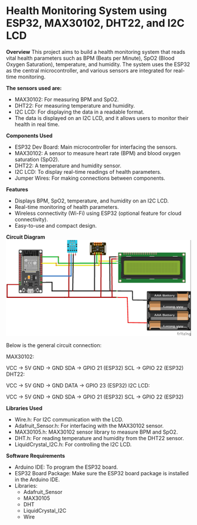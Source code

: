 # Health Monitoring System using ESP32, MAX30102, DHT22, and I2C LCD

**Overview**
This project aims to build a health monitoring system that reads vital health parameters such as BPM (Beats per Minute), 
SpO2 (Blood Oxygen Saturation), temperature, and humidity. The system uses the ESP32 as the central microcontroller, 
and various sensors are integrated for real-time monitoring.

**The sensors used are:**

 - MAX30102: For measuring BPM and SpO2.
 - DHT22: For measuring temperature and humidity.
 - I2C LCD: For displaying the data in a readable format.
 - The data is displayed on an I2C LCD, and it allows users to monitor their health in real time.

**Components Used**

 - ESP32 Dev Board: Main microcontroller for interfacing the sensors.
 - MAX30102: A sensor to measure heart rate (BPM) and blood oxygen saturation (SpO2).
 - DHT22: A temperature and humidity sensor.
 - I2C LCD: To display real-time readings of health parameters.
 - Jumper Wires: For making connections between components.

**Features**

 - Displays BPM, SpO2, temperature, and humidity on an I2C LCD.
 - Real-time monitoring of health parameters.
 - Wireless connectivity (Wi-Fi) using ESP32 (optional feature for cloud connectivity).
 - Easy-to-use and compact design.

**Circuit Diagram**
![Circuit Diagram](circuit_diagram.jpg)


Below is the general circuit connection:

MAX30102:

VCC -> 5V
GND -> GND 
SDA -> GPIO 21 (ESP32)
SCL -> GPIO 22 (ESP32)
DHT22:

VCC -> 5V
GND -> GND 
DATA -> GPIO 23 (ESP32)
I2C LCD:

VCC -> 5V 
GND -> GND 
SDA -> GPIO 21 (ESP32)
SCL -> GPIO 22 (ESP32)

**Libraries Used**

 - Wire.h: For I2C communication with the LCD.
 - Adafruit_Sensor.h: For interfacing with the MAX30102 sensor.
 - MAX30105.h: MAX30102 sensor library to measure BPM and SpO2.
 - DHT.h: For reading temperature and humidity from the DHT22 sensor.
 - LiquidCrystal_I2C.h: For controlling the I2C LCD.

**Software Requirements**

 - Arduino IDE: To program the ESP32 board.
 - ESP32 Board Package: Make sure the ESP32 board package is installed in the Arduino IDE.
 - Libraries:
   - Adafruit_Sensor
   - MAX30105
   - DHT
   - LiquidCrystal_I2C
   - Wire
